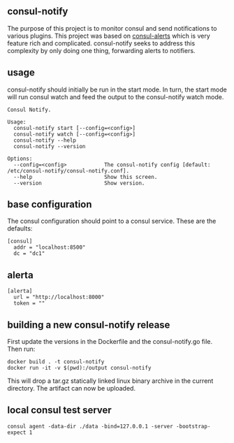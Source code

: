 consul-notify
-------------

The purpose of this project is to monitor consul and send notifications to various plugins. 
This project was based on [consul-alerts](https://github.com/AcalephStorage/consul-alerts)
which is very feature rich and complicated. consul-notify seeks to address this complexity by only doing one thing, forwarding alerts to notifiers.

usage
-----

consul-notify should initially be run in the start mode. In turn, the start mode will run consul watch and feed the output to the consul-notify watch mode.

    Consul Notify.
    
    Usage:
      consul-notify start [--config=<config>]
      consul-notify watch [--config=<config>]
      consul-notify --help
      consul-notify --version
    
    Options:
      --config=<config>            The consul-notify config [default: /etc/consul-notify/consul-notify.conf].
      --help                       Show this screen.
      --version                    Show version.

base configuration
------------------

The consul configuration should point to a consul service. These are the defaults:

    [consul]
      addr = "localhost:8500"
      dc = "dc1"
  
alerta
------

    [alerta]
      url = "http://localhost:8000"
      token = ""
      
building a new consul-notify release
------------------------------------

First update the versions in the Dockerfile and the consul-notify.go file. Then run:

    docker build . -t consul-notify
    docker run -it -v $(pwd):/output consul-notify
    
This will drop a tar.gz statically linked linux binary archive in the current directory. The artifact can now be uploaded.


local consul test server
------------------------

    consul agent -data-dir ./data -bind=127.0.0.1 -server -bootstrap-expect 1
